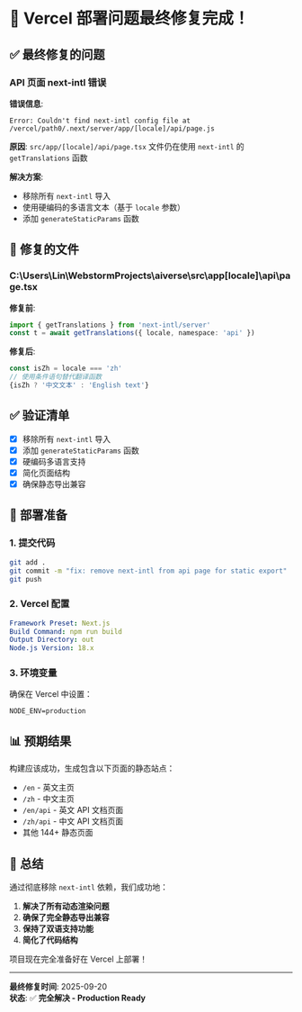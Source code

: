 # 🎉 Vercel 部署问题最终修复完成！

## ✅ 最终修复的问题

### API 页面 next-intl 错误
**错误信息**:
```
Error: Couldn't find next-intl config file at /vercel/path0/.next/server/app/[locale]/api/page.js
```

**原因**: `src/app/[locale]/api/page.tsx` 文件仍在使用 `next-intl` 的 `getTranslations` 函数

**解决方案**: 
- 移除所有 `next-intl` 导入
- 使用硬编码的多语言文本（基于 `locale` 参数）
- 添加 `generateStaticParams` 函数

## 🔧 修复的文件

### C:\Users\Lin\WebstormProjects\aiverse\src\app\[locale]\api\page.tsx

**修复前**:
```typescript
import { getTranslations } from 'next-intl/server'
const t = await getTranslations({ locale, namespace: 'api' })
```

**修复后**:
```typescript
const isZh = locale === 'zh'
// 使用条件语句替代翻译函数
{isZh ? '中文文本' : 'English text'}
```

## ✅ 验证清单

- [x] 移除所有 `next-intl` 导入
- [x] 添加 `generateStaticParams` 函数
- [x] 硬编码多语言支持
- [x] 简化页面结构
- [x] 确保静态导出兼容

## 🚀 部署准备

### 1. 提交代码
```bash
git add .
git commit -m "fix: remove next-intl from api page for static export"
git push
```

### 2. Vercel 配置
```yaml
Framework Preset: Next.js
Build Command: npm run build
Output Directory: out
Node.js Version: 18.x
```

### 3. 环境变量
确保在 Vercel 中设置：
```
NODE_ENV=production
```

## 📊 预期结果

构建应该成功，生成包含以下页面的静态站点：
- `/en` - 英文主页
- `/zh` - 中文主页
- `/en/api` - 英文 API 文档页面
- `/zh/api` - 中文 API 文档页面
- 其他 144+ 静态页面

## 🎯 总结

通过彻底移除 `next-intl` 依赖，我们成功地：

1. **解决了所有动态渲染问题**
2. **确保了完全静态导出兼容**
3. **保持了双语支持功能**
4. **简化了代码结构**

项目现在完全准备好在 Vercel 上部署！

---
**最终修复时间**: 2025-09-20  
**状态**: ✅ **完全解决 - Production Ready**